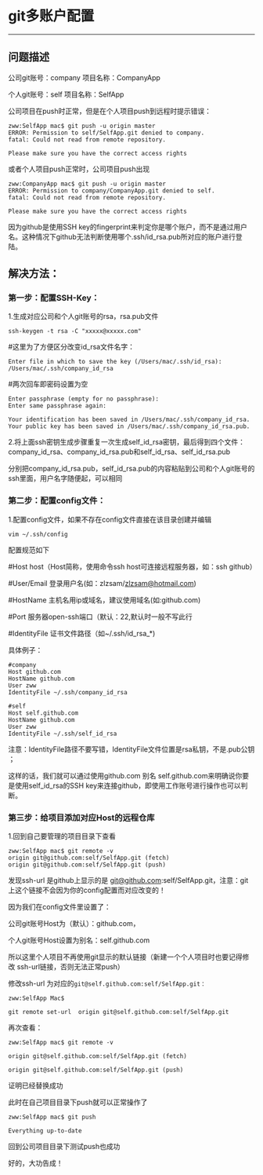 # git多账户配置
------
## 问题描述
公司git账号：company         项目名称：CompanyApp

个人git账号：self            项目名称：SelfApp 

公司项目在push时正常，但是在个人项目push到远程时提示错误：

    zww:SelfApp mac$ git push -u origin master
    ERROR: Permission to self/SelfApp.git denied to company.
    fatal: Could not read from remote repository.
    
    Please make sure you have the correct access rights

或者个人项目push正常时，公司项目push出现

    zww:CompanyApp mac$ git push -u origin master
    ERROR: Permission to company/CompanyApp.git denied to self.
    fatal: Could not read from remote repository.

    Please make sure you have the correct access rights

因为github是使用SSH key的fingerprint来判定你是哪个账户，而不是通过用户名。这种情况下github无法判断使用哪个.ssh/id_rsa.pub所对应的账户进行登陆。

## 解决方法：

### 第一步：配置SSH-Key：

1.生成对应公司和个人git账号的rsa，rsa.pub文件

    ssh-keygen -t rsa -C "xxxxx@xxxxx.com"

#这里为了方便区分改变id_rsa文件名字：

    Enter file in which to save the key (/Users/mac/.ssh/id_rsa): /Users/mac/.ssh/company_id_rsa  

#两次回车即密码设置为空

    Enter passphrase (empty for no passphrase): 
    Enter same passphrase again: 

    Your identification has been saved in /Users/mac/.ssh/company_id_rsa.
    Your public key has been saved in /Users/mac/.ssh/company_id_rsa.pub.


2.将上面ssh密钥生成步骤重复一次生成self_id_rsa密钥，最后得到四个文件：company_id_rsa、company_id_rsa.pub和self_id_rsa、self_id_rsa.pub

分别把company_id_rsa.pub，self_id_rsa.pub的内容粘贴到公司和个人git账号的ssh里面，用户名字随便起，可以相同

 

### 第二步：配置config文件：

1.配置config文件，如果不存在config文件直接在该目录创建并编辑

    vim ~/.ssh/config

配置规范如下

#Host host（Host简称，使用命令ssh host可连接远程服务器，如：ssh github）

#User/Email 登录用户名(如：zlzsam/zlzsam@hotmail.com)

#HostName 主机名用ip或域名，建议使用域名(如:github.com)

#Port 服务器open-ssh端口（默认：22,默认时一般不写此行

#IdentityFile 证书文件路径（如~/.ssh/id_rsa_*)

 

具体例子：

    #company
    Host github.com
    HostName github.com
    User zww
    IdentityFile ~/.ssh/company_id_rsa

    #self
    Host self.github.com
    HostName github.com
    User zww
    IdentityFile ~/.ssh/self_id_rsa

注意：IdentityFile路径不要写错，IdentityFile文件位置是rsa私钥，不是.pub公钥 ；

这样的话，我们就可以通过使用github.com 别名 self.github.com来明确说你要是使用self_id_rsa的SSH key来连接github，即使用工作账号进行操作也可以判断。

 

### 第三步：给项目添加对应Host的远程仓库

1.回到自己要管理的项目目录下查看

    zww:SelfApp mac$ git remote -v
    origin git@github.com:self/SelfApp.git (fetch)
    origin git@github.com:self/SelfApp.git (push)

发现ssh-url 是github上显示的是 git@github.com:self/SelfApp.git，注意：git上这个链接不会因为你的config配置而对应改变的！

因为我们在config文件里设置了：

公司git账号Host为（默认）：github.com，

个人git账号Host设置为别名：self.github.com

所以这里个人项目不再使用git显示的默认链接（新建一个个人项目时也要记得修改 ssh-url链接，否则无法正常push）

修改ssh-url 为对应的`git@self.github.com:self/SelfApp.git：`

    zww:SelfApp Mac$

    git remote set-url  origin git@self.github.com:self/SelfApp.git

 

再次查看：

    zww:SelfApp mac$ git remote -v

    origin git@self.github.com:self/SelfApp.git (fetch)

    origin git@self.github.com:self/SelfApp.git (push)

证明已经替换成功

此时在自己项目目录下push就可以正常操作了

    zww:SelfApp mac$ git push

    Everything up-to-date

回到公司项目目录下测试push也成功

好的，大功告成！

